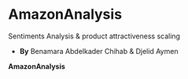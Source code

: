 # AmazonAnalysis
Sentiments Analysis &amp; product attractiveness scaling 

- **By** Benamara Abdelkader Chihab & Djelid Aymen

**AmazonAnalysis** 

